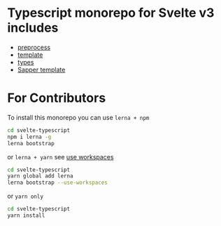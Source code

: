 # Typescript monorepo for Svelte v3 includes

* [preprocess](https://github.com/pyoner/svelte-typescript/tree/master/packages/preprocess)
* [template](https://github.com/pyoner/svelte-typescript/tree/master/packages/template)
* [types](https://github.com/pyoner/svelte-typescript/tree/master/packages/types)
* [Sapper template](https://github.com/pyoner/svelte-typescript/tree/master/packages/sapper-template)


# For Contributors

To install this monorepo you can use `lerna + npm`

```bash
cd svelte-typescript
npm i lerna -g
lerna bootstrap
```

or `lerna + yarn` see [use workspaces](https://github.com/lerna/lerna/tree/master/commands/bootstrap#--use-workspaces)
```bash
cd svelte-typescript
yarn global add lerna
lerna bootstrap --use-workspaces
```

or `yarn only`
```bash
cd svelte-typescript
yarn install
```
